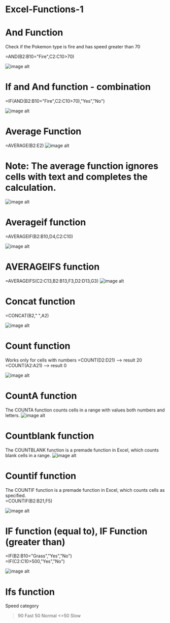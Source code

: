 # Excel-Functions-1

# And Function
Check if the Pokemon type is fire and has speed greater than 70

=AND(B2:B10="Fire",C2:C10>70)
 
![image alt]( https://github.com/nsankareswari-70/Excel-Functions-1/blob/b3b63ca8f7b407194ca999c2e1c677fecf9e0a6b/ex1.png)

# If and And function - combination

=IF(AND(B2:B10="Fire",C2:C10>70),"Yes","No")

![image alt](https://github.com/nsankareswari-70/Excel-Functions-1/blob/57d62b177012c17594ffe5860019d171a2c9b5e1/ex3.png)

# Average Function
=AVERAGE(B2:E2)
![image alt](https://github.com/nsankareswari-70/Excel-Functions-1/blob/46d3b19de6764952bd0d099cc5ccfc8216b329c8/ex4.png)

# Note: The average function ignores cells with text and completes the calculation.

![image alt](https://github.com/nsankareswari-70/Excel-Functions-1/blob/34c1a70bad4dea198d053458f2d74edd57eadf20/ex5.png)

# Averageif function

=AVERAGEIF(B2:B10,D4,C2:C10)

![image alt](https://github.com/nsankareswari-70/Excel-Functions-1/blob/c2bef0ab341e101eeee982d03fbb0fd39250dfe5/ex6.png)

# AVERAGEIFS function
=AVERAGEIFS(C2:C13,B2:B13,F3,D2:D13,G3)
![image alt](https://github.com/nsankareswari-70/Excel-Functions-1/blob/6e04defb38dcf2bb18c9c0c4e72c6b07d0264300/ex7.png)

# Concat function   
=CONCAT(B2," ",A2)

![image alt](https://github.com/nsankareswari-70/Excel-Functions-1/blob/1e49134110ee7d52748dd9713266d566c93f52ef/ex8.png)
# Count function
Works only for cells with numbers
=COUNT(D2:D21)  --> result 20
=COUNT(A2:A21) --> result 0

![image alt](https://github.com/nsankareswari-70/Excel-Functions-1/blob/ed1f6322a37d2961bb83ac7bdf9537cd78095ac3/ex9.png)

# CountA function
The COUNTA function counts cells in a range with values both numbers and letters.
![image alt](https://github.com/nsankareswari-70/Excel-Functions-1/blob/0b14a4e8aa9113479e0002fd05a9add5a9af624b/ex10.png)

# Countblank function
The COUNTBLANK function is a premade function in Excel, which counts blank cells in a range.
![image alt](https://github.com/nsankareswari-70/Excel-Functions-1/blob/4383625d2ea065198a877adfebf9576c28d8f5ab/ex11.png)

# Countif function
The COUNTIF function is a premade function in Excel, which counts cells as specified.    
=COUNTIF(B2:B21,F5)

![image alt](https://github.com/nsankareswari-70/Excel-Functions-1/blob/6c1cb2a6013038c708c370caf71c54e46c6fadd5/ex12.png)

# IF function (equal to), IF Function (greater than)

=IF(B2:B10="Grass","Yes","No")     
=IF(C2:C10>500,"Yes","No")

![image alt](https://github.com/nsankareswari-70/Excel-Functions-1/blob/5cda06346c65e70b126604e4953d358563bce869/ex13.png)

# Ifs function

Speed category
>90 Fast
>50 Normal
<=50 Slow















